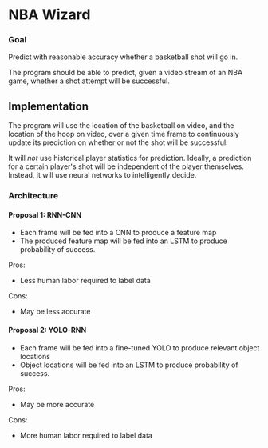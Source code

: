 # NBA Wizard

### Goal

Predict with reasonable accuracy whether a basketball shot will go in.

The program should be able to predict, given a video stream of an NBA game, whether a shot attempt will be successful. 

## Implementation

The program will use the location of the basketball on video, and the location of the hoop on video, 
over a given time frame to continuously update its prediction on whether or not the shot will be successful.

It will *not* use historical player statistics for prediction. Ideally, a prediction for a certain player's shot 
will be independent of the player themselves. Instead, it will use neural networks to intelligently decide.

### Architecture

#### Proposal 1: RNN-CNN
- Each frame will be fed into a CNN to produce a feature map
- The produced feature map will be fed into an LSTM to produce probability of success.

Pros:
- Less human labor required to label data

Cons:
- May be less accurate

#### Proposal 2: YOLO-RNN
- Each frame will be fed into a fine-tuned YOLO to produce relevant object locations
- Object locations will be fed into an LSTM to produce probability of success.

Pros:
- May be more accurate

Cons:
- More human labor required to label data
